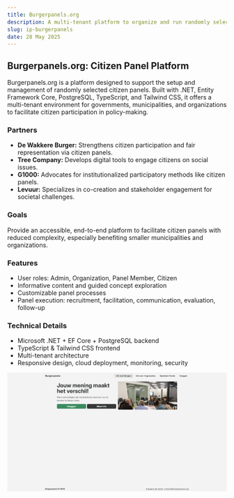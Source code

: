 ```yaml
---
title: Burgerpanels.org
description: A multi-tenant platform to organize and run randomly selected citizen panels, enabling governments and organizations to engage citizens in public decision-making efficiently.
slug: ip-burgerpanels
date: 28 May 2025
---
```

## Burgerpanels.org: Citizen Panel Platform

Burgerpanels.org is a platform designed to support the setup and management of randomly selected citizen panels. Built with .NET, Entity Framework Core, PostgreSQL, TypeScript, and Tailwind CSS, it offers a multi-tenant environment for governments, municipalities, and organizations to facilitate citizen participation in policy-making.

### Partners

- **De Wakkere Burger:** Strengthens citizen participation and fair representation via citizen panels.  
- **Tree Company:** Develops digital tools to engage citizens on social issues.
- **G1000:** Advocates for institutionalized participatory methods like citizen panels.  
- **Levuur:** Specializes in co-creation and stakeholder engagement for societal challenges.

### Goals

Provide an accessible, end-to-end platform to facilitate citizen panels with reduced complexity, especially benefiting smaller municipalities and organizations.

### Features

- User roles: Admin, Organization, Panel Member, Citizen  
- Informative content and guided concept exploration  
- Customizable panel processes  
- Panel execution: recruitment, facilitation, communication, evaluation, follow-up

### Technical Details

- Microsoft .NET + EF Core + PostgreSQL backend  
- TypeScript & Tailwind CSS frontend  
- Multi-tenant architecture  
- Responsive design, cloud deployment, monitoring, security

![burgerpanels.org](burgerpanels-screenshot.png)